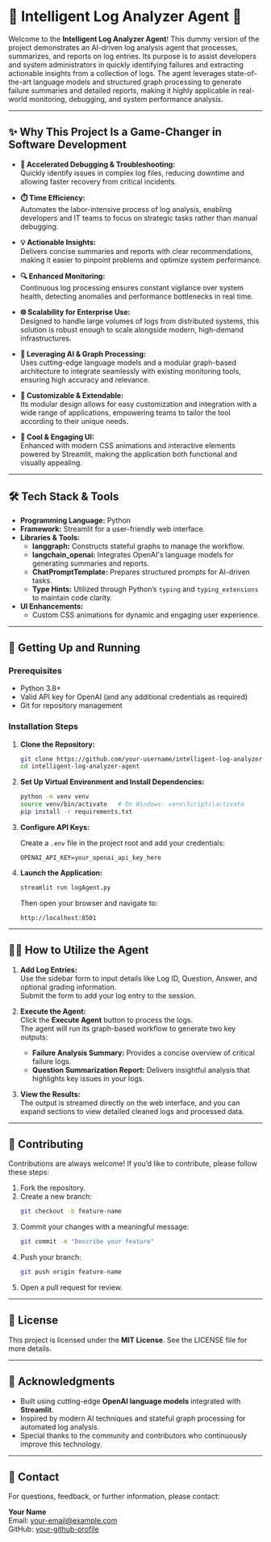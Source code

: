 # 🤖 Intelligent Log Analyzer Agent 🤖

Welcome to the **Intelligent Log Analyzer Agent**! This dummy version of the project demonstrates an AI-driven log analysis agent that processes, summarizes, and reports on log entries. Its purpose is to assist developers and system administrators in quickly identifying failures and extracting actionable insights from a collection of logs. The agent leverages state-of-the-art language models and structured graph processing to generate failure summaries and detailed reports, making it highly applicable in real-world monitoring, debugging, and system performance analysis.

---

## ✨ Why This Project Is a Game-Changer in Software Development

- **🚀 Accelerated Debugging & Troubleshooting:**  
  Quickly identify issues in complex log files, reducing downtime and allowing faster recovery from critical incidents.

- **⏱️ Time Efficiency:**  
  Automates the labor-intensive process of log analysis, enabling developers and IT teams to focus on strategic tasks rather than manual debugging.

- **💡 Actionable Insights:**  
  Delivers concise summaries and reports with clear recommendations, making it easier to pinpoint problems and optimize system performance.

- **🔍 Enhanced Monitoring:**  
  Continuous log processing ensures constant vigilance over system health, detecting anomalies and performance bottlenecks in real time.

- **🌐 Scalability for Enterprise Use:**  
  Designed to handle large volumes of logs from distributed systems, this solution is robust enough to scale alongside modern, high-demand infrastructures.

- **🤖 Leveraging AI & Graph Processing:**  
  Uses cutting-edge language models and a modular graph-based architecture to integrate seamlessly with existing monitoring tools, ensuring high accuracy and relevance.

- **🔧 Customizable & Extendable:**  
  Its modular design allows for easy customization and integration with a wide range of applications, empowering teams to tailor the tool according to their unique needs.

- **🎨 Cool & Engaging UI:**  
  Enhanced with modern CSS animations and interactive elements powered by Streamlit, making the application both functional and visually appealing.

---

## 🛠️ Tech Stack & Tools

- **Programming Language:** Python
- **Framework:** Streamlit for a user-friendly web interface.
- **Libraries & Tools:**
  - **langgraph:** Constructs stateful graphs to manage the workflow.
  - **langchain_openai:** Integrates OpenAI's language models for generating summaries and reports.
  - **ChatPromptTemplate:** Prepares structured prompts for AI-driven tasks.
  - **Type Hints:** Utilized through Python’s `typing` and `typing_extensions` to maintain code clarity.
- **UI Enhancements:**
  - Custom CSS animations for dynamic and engaging user experience.

---

## 🚀 Getting Up and Running

### **Prerequisites**

- Python 3.8+  
- Valid API key for OpenAI (and any additional credentials as required)  
- Git for repository management

### **Installation Steps**

1. **Clone the Repository:**

    ```bash
    git clone https://github.com/your-username/intelligent-log-analyzer-agent.git
    cd intelligent-log-analyzer-agent
    ```

2. **Set Up Virtual Environment and Install Dependencies:**

    ```bash
    python -m venv venv
    source venv/bin/activate   # On Windows: venv\Scripts\activate
    pip install -r requirements.txt
    ```

3. **Configure API Keys:**

    Create a `.env` file in the project root and add your credentials:

    ```env
    OPENAI_API_KEY=your_openai_api_key_here
    ```

4. **Launch the Application:**

    ```bash
    streamlit run logAgent.py
    ```

   Then open your browser and navigate to:

    ```
    http://localhost:8501
    ```

---

## 🧑‍💻 How to Utilize the Agent

1. **Add Log Entries:**  
   Use the sidebar form to input details like Log ID, Question, Answer, and optional grading information.  
   Submit the form to add your log entry to the session.

2. **Execute the Agent:**  
   Click the **Execute Agent** button to process the logs.  
   The agent will run its graph-based workflow to generate two key outputs:
   - **Failure Analysis Summary:** Provides a concise overview of critical failure logs.
   - **Question Summarization Report:** Delivers insightful analysis that highlights key issues in your logs.

3. **View the Results:**  
   The output is streamed directly on the web interface, and you can expand sections to view detailed cleaned logs and processed data.

---

## 🤝 Contributing

Contributions are always welcome! If you’d like to contribute, please follow these steps:

1. Fork the repository.
2. Create a new branch:
    ```bash
    git checkout -b feature-name
    ```
3. Commit your changes with a meaningful message:
    ```bash
    git commit -m "Describe your feature"
    ```
4. Push your branch:
    ```bash
    git push origin feature-name
    ```
5. Open a pull request for review.

---

## 📄 License

This project is licensed under the **MIT License**. See the LICENSE file for more details.

---

## 🙌 Acknowledgments

- Built using cutting-edge **OpenAI language models** integrated with **Streamlit**.
- Inspired by modern AI techniques and stateful graph processing for automated log analysis.
- Special thanks to the community and contributors who continuously improve this technology.

---

## 📧 Contact

For questions, feedback, or further information, please contact:

**Your Name**  
Email: [your-email@example.com](mailto:your-email@example.com)  
GitHub: [your-github-profile](https://github.com/your-github-profile)
